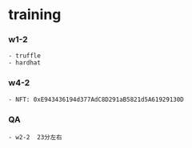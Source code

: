 # training

### w1-2

    - truffle
    - hardhat

### w4-2

    - NFT: 0xE943436194d377AdC8D291aB5821d5A61929130D

### QA

    - w2-2  23分左右
